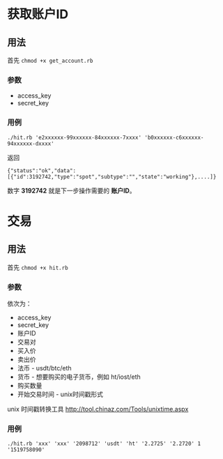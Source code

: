 # 获取账户ID
## 用法

首先 `chmod +x get_account.rb`

### 参数

* access_key
* secret_key

### 用例

`./hit.rb 'e2xxxxxx-99xxxxxx-84xxxxxx-7xxxx' 'b0xxxxxx-c6xxxxxx-94xxxxxx-dxxxx'`

返回

```
{"status":"ok","data":[{"id":3192742,"type":"spot","subtype":"","state":"working"},....]}
```

数字 **3192742** 就是下一步操作需要的 **账户ID**。

# 交易
## 用法

首先 `chmod +x hit.rb`

### 参数

依次为：

* access_key
* secret_key
* 账户ID
* 交易对
* 买入价
* 卖出价
* 法币 - usdt/btc/eth
* 货币 - 想要购买的电子货币，例如 ht/iost/eth
* 购买数量
* 开始交易时间 - unix时间戳形式

unix 时间戳转换工具 http://tool.chinaz.com/Tools/unixtime.aspx

### 用例

`./hit.rb 'xxx' 'xxx' '2098712' 'usdt' 'ht' '2.2725' '2.2720' 1 '1519758090'`
